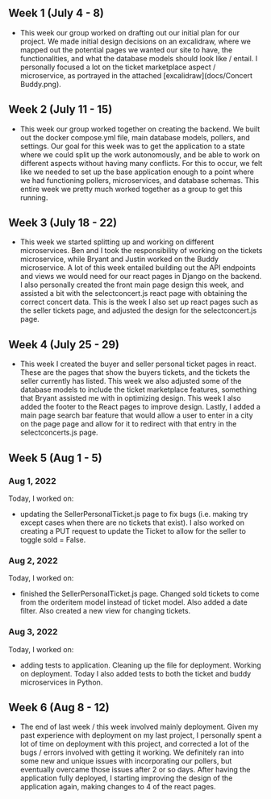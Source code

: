 ## Week 1 (July 4 - 8)
* This week our group worked on drafting out our initial plan for our project. We made initial design decisions on an excalidraw, where we mapped out the potential pages we wanted our site to have, the functionalities, and what the database models should look like / entail. I personally focused a lot on the ticket marketplace aspect / microservice, as portrayed in the attached [excalidraw](docs/Concert Buddy.png).

## Week 2 (July 11 - 15)
* This week our group worked together on creating the backend. We built out the docker compose.yml file, main database models, pollers, and settings. Our goal for this week was to get the application to a state where we could split up the work autonomously, and be able to work on different aspects without having many conflicts. For this to occur, we felt like we needed to set up the base application enough to a point where we had functioning pollers, microservices, and database schemas. This entire week we pretty much worked together as a group to get this running.

## Week 3 (July 18 - 22)
* This week we started splitting up and working on different microservices. Ben and I took the responsibility of working on the tickets microservice, while Bryant and Justin worked on the Buddy microservice. A lot of this week entailed building out the API endpoints and views we would need for our react pages in Django on the backend. I also personally created the front main page design this week, and assisted a bit with the selectconcert.js react page with obtaining the correct concert data. This is the week I also set up react pages such as the seller tickets page, and adjusted the design for the selectconcert.js page.

## Week 4 (July 25 - 29)
* This week I created the buyer and seller personal ticket pages in react. These are the pages that show the buyers tickets, and the tickets the seller currently has listed. This week we also adjusted some of the database models to include the ticket marketplace features, something that Bryant assisted me with in optimizing design. This week I also added the footer to the React pages to improve design. Lastly, I added a main page search bar feature that would allow a user to enter in a city on the page page and allow for it to redirect with that entry in the selectconcerts.js page.

## Week 5 (Aug 1 - 5)

### Aug 1, 2022
Today, I worked on:
* updating the SellerPersonalTicket.js page to fix bugs (i.e. making try except cases when there are no tickets that exist). I also worked on creating a PUT request to update the Ticket to allow for the seller to toggle sold = False.

### Aug 2, 2022
Today, I worked on:
* finished the SellerPersonalTicket.js page. Changed sold tickets to come from the orderitem model instead of ticket model. Also added a date filter. Also created a new view for changing tickets.

### Aug 3, 2022
Today, I worked on:
* adding tests to application. Cleaning up the file for deployment. Working on deployment. Today I also added tests to both the ticket and buddy microservices in Python.


## Week 6 (Aug 8 - 12)
* The end of last week / this week involved mainly deployment. Given my past experience with deployment on my last project, I personally spent a lot of time on deployment with this project, and corrected a lot of the bugs / errors involved with getting it working. We definitely ran into some new and unique issues with incorporating our pollers, but eventually overcame those issues after 2 or so days. After having the application fully deployed, I starting improving the design of the application again, making changes to 4 of the react pages.
